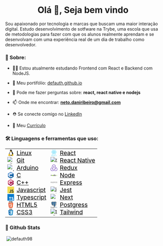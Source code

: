 <h1 align="center">Olá 👋, Seja bem vindo</h1>

Sou apaixonado por tecnologia e marcas que buscam uma maior interação digital. Estudo desenvolvimento de sotfware na Trybe, uma escola que usa de metodologias para fazer com que os alunos realmente aprendam e se desenvolvam com uma experiência real de um dia de trabalho como desenvolvedor.

### 👤 Sobre:

- :technologist: Estou atualmente estudando Frontend com React e Backend com NodeJS.

- :bookmark_tabs: Meu portifólio: [defauth.github.io](https://defauth98.github.io./)

- 💬 Pode me fazer perguntas sobre: **react, react native e nodejs**

- 📫 Onde me encontrar: **neto.daniribeiro@gmail.com**

- ⛑️ Se conecte comigo no [LinkedIn](https://www.linkedin.com/in/daniel-ribeiro-vassao/)

- :hugs: Meu [Currículo](https://gitconnected.com/defauth98/resume)

### 🛠️ Linguagens e ferramentas que uso:

<table>
<tr>
  <td>
      <a href="https://www.linux.org/" target="_blank" style="color: black; display:flex; text-align">
        <div style="display: flex; justify-content:center;align-items:center;">
          <img
            src="https://raw.githubusercontent.com/devicons/devicon/master/icons/linux/linux-original.svg"
            alt="linux"
            width="22"
            height="22"
          />
          <span style="font-size: 1.2rem; margin-left: 0.5rem;">Linux</span>
        </div>
      </a>
      <a href="https://git-scm.com/" target="_blank" style="color: black; display:flex; text-align">
        <div style="display: flex; justify-content:center;align-items:center;">
          <img
            src="https://www.vectorlogo.zone/logos/git-scm/git-scm-icon.svg"
            alt="git"
            width="22"
            height="22"
          />
          <span style="font-size: 1.2rem; margin-left: 0.5rem;">Git</span>
        </div>
      </a>
      <a 
        href="https://www.arduino.cc/"
        target="_blank"
        style="
          color: black; display:flex; text-align">
          <div style="display: flex; justify-content:center;align-items:center;">
            <img
              src="https://cdn.worldvectorlogo.com/logos/arduino-1.svg"
              alt="arduino"
              width="22"
              height="22"
              />
              <span style="font-size: 1.2rem; margin-left: 0.5rem;">Arduino</span>
          </div>
      </a>
      <a href="https://www.cprogramming.com/" target="_blank" style="color: black; display:flex; text-align">
        <div style="display: flex; justify-content:center;align-items:center;">
          <img
          src="https://raw.githubusercontent.com/devicons/devicon/master/icons/c/c-original.svg"
          alt="c"
          width="22"
          height="22"
          />
          <span style="font-size: 1.2rem; margin-left: 0.5rem;">C</span>
        </div>
      </a>
      <a href="https://www.w3schools.com/cpp/" target="_blank" style="color: black; display:flex; text-align">
        <div style="display: flex; justify-content:center;align-items:center;">
          <img
            src="https://raw.githubusercontent.com/devicons/devicon/master/icons/cplusplus/cplusplus-original.svg"
            alt="cplusplus"
            width="22"
            height="22"
          />
          <span style="font-size: 1.2rem; margin-left: 0.5rem;">C++</span>
        </div>
      </a>
      <a
      href="https://developer.mozilla.org/en-US/docs/Web/JavaScript"
      target="_blank" style="color: black; display:flex; text-align">
        <div style="display: flex; justify-content:center;align-items:center;">
          <img
            src="https://raw.githubusercontent.com/devicons/devicon/master/icons/javascript/javascript-original.svg"
            alt="javascript"
            width="22"
            height="22"
          />
          <span style="font-size: 1.2rem; margin-left: 0.5rem;">Javascript</span>
        </div>
      </a>
      <a href="https://www.typescriptlang.org/" target="_blank" style="color: black; display:flex; text-align">
        <div style="display: flex; justify-content:center;align-items:center;">
          <img
            src="https://raw.githubusercontent.com/devicons/devicon/master/icons/typescript/typescript-original.svg"
            alt="typescript"
            width="22"
            height="22"
          />
          <span style="font-size: 1.2rem; margin-left: 0.5rem;">Typescript</span>
        </div>
      </a>
      <a href="https://www.w3.org/html/" target="_blank" style="color: black; display:flex; text-align">
        <div style="display: flex; justify-content:center;align-items:center;">
          <img
            src="https://raw.githubusercontent.com/devicons/devicon/master/icons/html5/html5-original-wordmark.svg"
            alt="html5"
            width="22"
            height="22"
          />
          <span style="font-size: 1.2rem; margin-left: 0.5rem;">HTML5</span>
        </div>
      </a>
      <a href="https://www.w3schools.com/css/" target="_blank" style="color: black; display:flex; text-align">
        <div style="display: flex; justify-content:center;align-items:center;">
          <img
            src="https://raw.githubusercontent.com/devicons/devicon/master/icons/css3/css3-original-wordmark.svg"
            alt="css3"
            width="22"
            height="22"
          />
          <span style="font-size: 1.2rem; margin-left: 0.5rem;">CSS3</span>
        </div>
      </a>
  </td>
  <td>
    <a href="https://reactjs.org/" target="_blank" style="color: black; display:flex; text-align">
    <div style="display: flex; justify-content:center;align-items:center;">
        <img
          src="https://raw.githubusercontent.com/devicons/devicon/master/icons/react/react-original-wordmark.svg"
          alt="react"
          width="22"
          height="22"
        />
        <span style="font-size: 1.2rem; margin-left: 0.5rem;">React</span>
      </div>
    </a>
    <a href="https://reactnative.dev/" target="_blank" style="color: black; display:flex; text-align">
      <div style="display: flex; justify-content:center;align-items:center;">
        <img
          src="https://reactnative.dev/img/header_logo.svg"
          alt="reactnative"
          width="22"
          height="22"
        />
        <span style="font-size: 1.2rem; margin-left: 0.5rem;">React Native</span>
      </div>
    </a>
    <a href="https://redux.js.org" target="_blank" style="color: black; display:flex; text-align">
    <div style="display: flex; justify-content:center;align-items:center;">
        <img
          src="https://raw.githubusercontent.com/devicons/devicon/master/icons/redux/redux-original.svg"
          alt="redux"
          width="22"
          height="22"
        />
        <span style="font-size: 1.2rem; margin-left: 0.5rem;">Redux</span>
      </div>
    </a>
    <a href="https://nodejs.org" target="_blank" style="color: black; display:flex; text-align">
      <div style="display: flex; justify-content:center;align-items:center;">
        <img
          src="https://raw.githubusercontent.com/devicons/devicon/master/icons/nodejs/nodejs-original-wordmark.svg"
          alt="nodejs"
          width="22"
          height="22"
        />
        <span style="font-size: 1.2rem; margin-left: 0.5rem;">Node</span>
      </div>
    </a>
    <a href="https://expressjs.com" target="_blank" style="color: black; display:flex; text-align">
      <div style="display: flex; justify-content:center;align-items:center;">
        <img
          src="https://raw.githubusercontent.com/devicons/devicon/master/icons/express/express-original-wordmark.svg"
          alt="express"
          width="22"
          height="22"
        />
        <span style="font-size: 1.2rem; margin-left: 0.5rem;">Express</span>
      </div>
    </a>
    <a href="https://jestjs.io" target="_blank" style="color: black; display:flex; text-align">
      <div style="display: flex; justify-content:center;align-items:center;">
        <img
          src="https://www.vectorlogo.zone/logos/jestjsio/jestjsio-icon.svg"
          alt="jest"
          width="22"
          height="22"
        />
        <span style="font-size: 1.2rem; margin-left: 0.5rem;">Jest</span>
      </div>
    </a>
    <a href="https://nextjs.org/" target="_blank" style="color: black; display:flex; text-align">
      <div style="display: flex; justify-content:center;align-items:center;">
        <img
          src="https://cdn.worldvectorlogo.com/logos/nextjs-3.svg"
          alt="nextjs"
          width="22"
          height="22"
        />
        <span style="font-size: 1.2rem; margin-left: 0.5rem;">Next</span>
      </div>
    </a>
    <a href="https://www.postgresql.org" target="_blank" style="color: black; display:flex; text-align">
      <div style="display: flex; justify-content:center;align-items:center;">
        <img
          src="https://raw.githubusercontent.com/devicons/devicon/master/icons/postgresql/postgresql-original-wordmark.svg"
          alt="postgresql"
          width="22"
          height="22"
        />
        <span style="font-size: 1.2rem; margin-left: 0.5rem;">Postgress</span>
      </div>
    </a>
    <a href="https://tailwindcss.com/" target="_blank" style="color: black; display:flex; text-align">
      <div style="display: flex; justify-content:center;align-items:center;">
        <img
          src="https://www.vectorlogo.zone/logos/tailwindcss/tailwindcss-icon.svg"
          alt="tailwind"
          width="22"
          height="22"
        />
        <span style="font-size: 1.2rem; margin-left: 0.5rem;">Tailwind</span>
      </div>
    </a>
  </td>
</tr>
</table>
</p>

### 🤩 Github Stats

<p>&nbsp;<img align="center" src="https://github-readme-stats.vercel.app/api?username=defauth98&show_icons=true&locale=en&theme=dracula" alt="defauth98" /></p>
